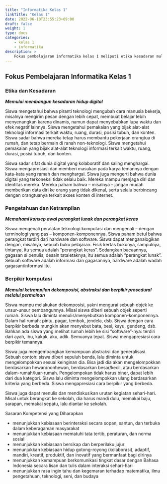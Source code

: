 ```yaml
---
title: "Informatika Kelas 1"
linkTitle: "Kelas 1"
date: 2022-06-10T23:55:23+09:00
draft: false
weight: 1
type: docs
categories:
    - kelas 1
    - informatika
description: >
    Fokus pembelajaran informatika kelas 1 meliputi etika kesadaran mulai membangun kesadaran hidup digital, memahami konsep dasar perangkat lunak dan perangkat keras serta mulai keterampilan dekomposisi, abstraksi dan berpikir prosedural melalui permainan
---
```

## Fokus Pembelajaran Informatika Kelas 1

### Etika dan Kesadaran
***Memulai membangun kesadaran hidup digital***

Siswa mengetahui bahwa piranti teknologi mengubah cara manusia bekerja, misalnya mengirim pesan dengan lebih cepat, membuat belajar lebih menyenangkan karena dinamis, namun dapat menyebabkan lupa waktu dan efek negatif lainnya. Siswa mengetahui pemakaian yang bijak alat-alat teknologi informasi terkait waktu, ruang, durasi, posisi tubuh, dan konten. Siswa sadar bahwa mereka tetap harus membantu pekerjaan orangtua di rumah, dan tetap bermain di ranah non-teknologi. Siswa mengetahui pemakaian yang bijak alat-alat teknologi informasi terkait waktu, ruang, durasi, posisi tubuh, dan konten.

Siswa sadar sifat dunia digital yang kolaboratif dan saling menghargai. Siswa mengapresiasi dan memberi masukan pada karya temannya dengan kata-kata yang ramah dan menghargai. Siswa juga mengerti bahwa dunia digital yang terkoneksi tidak selalu baik. Mereka mampu menjaga diri dan identitas mereka. Mereka paham bahwa – misalnya – jangan mudah memberikan data diri ke orang yang tidak dikenal, serta selalu berbincang dengan orangtuanya terkait akses konten di internet.

### Pengetahuan dan Ketrampilan
***Memahami konsep awal perangkat lunak dan perangkat keras***

Siswa mengenali peralatan teknologi komputasi dan mengenali – dengan terminologi yang pas – komponen-komponennya.
Siswa paham betul bahwa perangkat terdiri dari hardware dan software. Siswa dapat menganalogikan dengan, misalnya, sebuah buku pelajaran. Fisik kertas bukunya, sampulnya, tintanya, itu semua adalah “perangkat keras”. Sedangkan bacaannya, gagasan si penulis, desain tataletaknya, itu semua adalah “perangkat lunak”. Sebuah software adalah informasi dan gagasannya, hardware adalah wadah gagasan/informasi itu.

### Berpikir komputasi
***Memulai ketrampilan dekomposisi, abstraksi dan berpikir prosedural melalui permainan***

Siswa mampu melakukan dekomposisi, yakni mengurai sebuah objek ke unsur-unsur pembangunnya. Misal siswa diberi sebuah objek seperti rumah. Siswa lalu diminta menulis/menyebutkan komponen-komponennya. Dalam hal rumah: pintu, pagar, tembok, jendela, dsb. Siswa dengan cara berpikir berbeda mungkin akan menyebut bata, besi, kayu, gendeng, dsb. Bahkan ada siswa yang melihat rumah lebih ke sisi “software”-nya: terdiri dari ayah, ibu, kakak, aku, adik. Semuanya tepat. Siswa mengapresiasi cara berpikir temannya.

Siswa juga mengembangkan kemampuan abstraksi dan generalisasi. Sebuah contoh: siswa diberi sepuluh benda, lalu diminta untuk mengelompokkan sesuai keinginan dia. Bisa jadi dia akan mengelompokkan berdasarkan hewan/nonhewan, berdasarkan besar/kecil, atau berdasarkan dalam-rumah/luar-rumah. Pengelompokan tidak harus biner, dapat lebih dari dua kategori. Siswa lalu diminta mengelompokkan ulang berdasarkan kriteria yang berbeda. Siswa mengapresiasi cara berpikir yang berbeda.

Siswa juga dapat menulis dan mendiskusikan urutan kegiatan sehari-hari. Misal untuk berangkat ke sekolah, dia harus mandi dulu, memakai baju, sarapan, memakai sepatu, lalu diantar ke sekolah.

Sasaran Kompetensi yang Diharapkan
- menunjukkan kebiasaan berinteraksi secara sopan, santun, dan terbuka dalam keberagaman masyarakat
- menunjukkan kebiasaan mematuhi tata tertib, peraturan, dan norma sosial
- menunjukkan kebiasaan bersikap dan berperilaku jujur
- menunjukkan kebiasaan hidup gotong-royong (kolaborasi), adaptif, mandiri, kreatif, produktif, dan inovatif yang bermanfaat bagi dirinya
- menunjukkan kemampuan berkomunikasi tingkat dasar dengan Bahasa Indonesia secara lisan dan tulis dalam interaksi sehari-hari
- menunjukkan rasa ingin tahu dan kegemaran terhadap matematika, ilmu pengetahuan, teknologi, seni, dan budaya